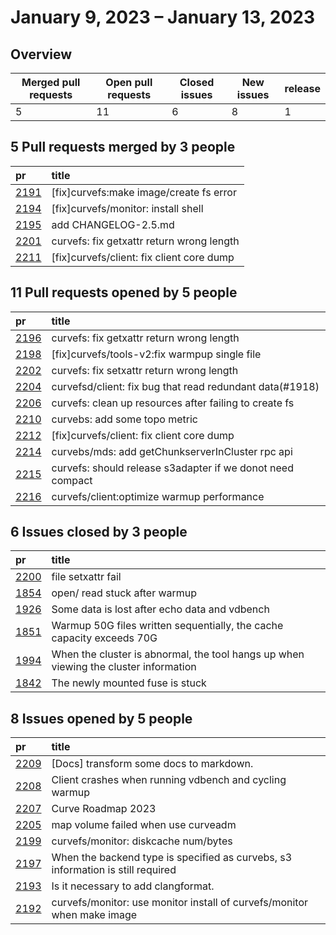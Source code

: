 # January 9, 2023 – January 13, 2023

## Overview

| Merged pull requests | Open pull requests | Closed issues | New issues | release |
|-- | -- | -- | -- | -- |
| 5 | 11 | 6 | 8 | 1 |

## 5 Pull requests merged by 3 people

|pr|title|
|:--|:--|
|[2191](https://github.com/opencurve/curve/pull/2191)|[fix]curvefs:make image/create fs error
|[2194](https://github.com/opencurve/curve/pull/2194)|[fix]curvefs/monitor: install shell
|[2195](https://github.com/opencurve/curve/pull/2195)|add CHANGELOG-2.5.md
|[2201](https://github.com/opencurve/curve/pull/2201)|curvefs: fix getxattr return wrong length
|[2211](https://github.com/opencurve/curve/pull/2211)|[fix]curvefs/client: fix client core dump


## 11 Pull requests opened by 5 people
|pr|title|
|:--|:--|
|[2196](https://github.com/opencurve/curve/pull/2196)|curvefs: fix getxattr return wrong length
|[2198](https://github.com/opencurve/curve/pull/2198)|[fix]curvefs/tools-v2:fix warmpup single file
|[2202](https://github.com/opencurve/curve/pull/2202)|curvefs: fix setxattr return wrong length
|[2204](https://github.com/opencurve/curve/pull/2204)|curvefsd/client: fix bug that read redundant data(#1918)
|[2206](https://github.com/opencurve/curve/pull/2206)|curvefs: clean up resources after failing to create fs
|[2210](https://github.com/opencurve/curve/pull/2210)|curvebs: add some topo metric
|[2212](https://github.com/opencurve/curve/pull/2212)|[fix]curvefs/client: fix client core dump
|[2214](https://github.com/opencurve/curve/pull/2214)|curvebs/mds: add getChunkserverInCluster rpc api
|[2215](https://github.com/opencurve/curve/pull/2215)|curvefs: should release s3adapter if we donot need compact
|[2216](https://github.com/opencurve/curve/pull/2216)|curvefs/client:optimize warmup performance


## 6 Issues closed by 3 people

|pr|title|
|:--|:--|
|[2200](https://github.com/opencurve/curve/pull/2200)|file setxattr fail
|[1854](https://github.com/opencurve/curve/pull/1854)|open/ read stuck after warmup
|[1926](https://github.com/opencurve/curve/pull/1926)|Some data is lost after echo data and vdbench
|[1851](https://github.com/opencurve/curve/pull/1851)|Warmup 50G files written sequentially, the cache capacity exceeds 70G
|[1994](https://github.com/opencurve/curve/pull/1994)|When the cluster is abnormal, the tool hangs up when viewing the cluster information
|[1842](https://github.com/opencurve/curve/pull/1842)|The newly mounted fuse is stuck

## 8 Issues opened by 5 people
|pr|title|
|:--|:--|
|[2209](https://github.com/opencurve/curve/pull/2209)|[Docs] transform some docs to markdown.
|[2208](https://github.com/opencurve/curve/pull/2208)|Client crashes when running vdbench and cycling warmup
|[2207](https://github.com/opencurve/curve/pull/2207)|Curve Roadmap 2023
|[2205](https://github.com/opencurve/curve/pull/2205)|map volume failed when use curveadm
|[2199](https://github.com/opencurve/curve/pull/2199)|curvefs/monitor: diskcache num/bytes
|[2197](https://github.com/opencurve/curve/pull/2197)|When the backend type is specified as curvebs, s3 information is still required
|[2193](https://github.com/opencurve/curve/pull/2193)|Is it necessary to add clangformat.
|[2192](https://github.com/opencurve/curve/pull/2192)|curvefs/monitor: use monitor install of curvefs/monitor when make image
